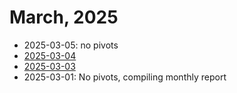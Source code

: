 # March, 2025

* 2025-03-05: no pivots
* [2025-03-04](04)
* [2025-03-03](03)
* 2025-03-01: No pivots, compiling monthly report
